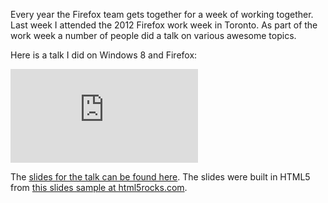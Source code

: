 <script src="http://html5.kaltura.org/js"></script>

Every year the Firefox team gets together for a week of working together.  Last week I attended the 2012 Firefox work week in Toronto.  As part of the work week a number of people did a talk on various awesome topics.  

Here is a talk I did on Windows 8 and Firefox:

<iframe frameborder="0" name="vidly-frame" src="http://s.vid.ly/embeded.html?link=4v0i9q&autoplay=false"><a target='_blank' href='http://vid.ly/4v0i9q'><img src='http://cf.cdn.vid.ly/4v0i9q/poster.jpg' /></a></iframe>

The [slides for the talk can be found here][1].  The slides were built in HTML5 from [this slides sample at html5rocks.com][2].

[1]: https://brianbondy.com/talks/2012-work-week-win8/#slide1
[2]: http://studio.html5rocks.com/#Deck
